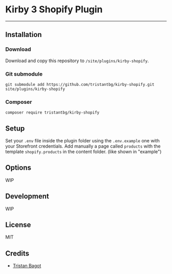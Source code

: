 # Kirby 3 Shopify Plugin

****

## Installation

### Download

Download and copy this repository to `/site/plugins/kirby-shopify`.

### Git submodule

```
git submodule add https://github.com/tristantbg/kirby-shopify.git site/plugins/kirby-shopify
```

### Composer

```
composer require tristantbg/kirby-shopify
```

## Setup

Set your `.env` file inside the plugin folder using the `.env.example` one with your Storefront credentials.
Add manually a page called `products` with the template `shopify.products` in the content folder. (like shown in "example")

## Options

WIP

## Development

WIP

## License

MIT

## Credits

- [Tristan Bagot](https://github.com/tristantbg)
